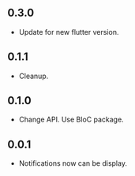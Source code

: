## 0.3.0

* Update for new flutter version.

## 0.1.1

* Cleanup.

## 0.1.0

* Change API. Use BloC package.

## 0.0.1

* Notifications now can be display.
